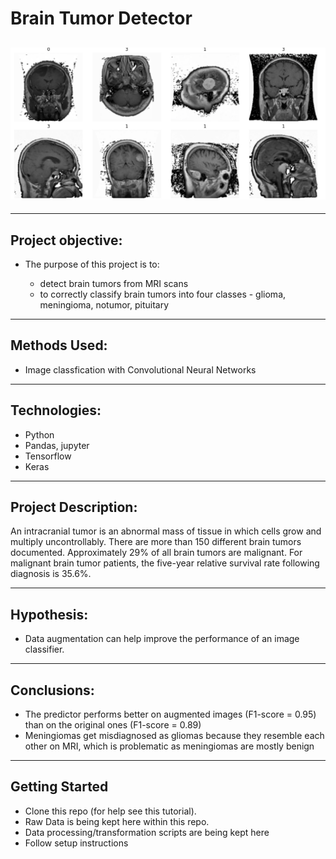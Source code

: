 # Brain Tumor Detector

![alt text](https://github.com/zuzanadostalova/Brain-Tumor-Detector/blob/main/Screenshot%202022-05-09%20at%2014.55.31.png)
-------------------------------------------------------------------------------------------------------------------------------------------------------
-------------------------------------------------------------------------------------------------------------------------------------------------------
## Project objective:

- The purpose of this project is to:

    - detect brain tumors from MRI scans 
    - to correctly classify brain tumors into four classes - glioma, meningioma, notumor, pituitary

-------------------------------------------------------------------------------------------------------------------------------------------------------
## Methods Used:

- Image classfication with Convolutional Neural Networks

-------------------------------------------------------------------------------------------------------------------------------------------------------
## Technologies:

- Python
- Pandas, jupyter
- Tensorflow
- Keras

-------------------------------------------------------------------------------------------------------------------------------------------------------
## Project Description:

An intracranial tumor is an abnormal mass of tissue in which cells grow and multiply uncontrollably. There are more than 150 different brain tumors documented. Approximately 29% of all brain tumors are malignant. For malignant brain tumor patients, the five-year relative survival rate following diagnosis is 35.6%.

-------------------------------------------------------------------------------------------------------------------------------------------------------
## Hypothesis:

- Data augmentation can help improve the performance of an image classifier.

-------------------------------------------------------------------------------------------------------------------------------------------------------
## Conclusions:

- The predictor performs better on augmented images (F1-score = 0.95) than on the original ones (F1-score = 0.89)
- Meningiomas get misdiagnosed as gliomas because they resemble each other on MRI, which is problematic as meningiomas are mostly benign

-------------------------------------------------------------------------------------------------------------------------------------------------------
## Getting Started

- Clone this repo (for help see this tutorial).
- Raw Data is being kept here within this repo.
- Data processing/transformation scripts are being kept here
- Follow setup instructions

